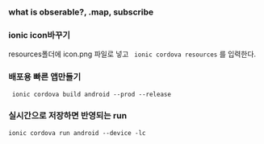 ### what is obserable?, .map, subscribe



### ionic icon바꾸기

resources폴더에 icon.png 파일로 넣고
``` ionic cordova resources``` 를 입력한다.


### 배포용 빠른  앱만들기
``` ionic cordova build android --prod --release```

### 실시간으로 저장하면 반영되는 run
``` ionic cordova run android --device -lc ```


